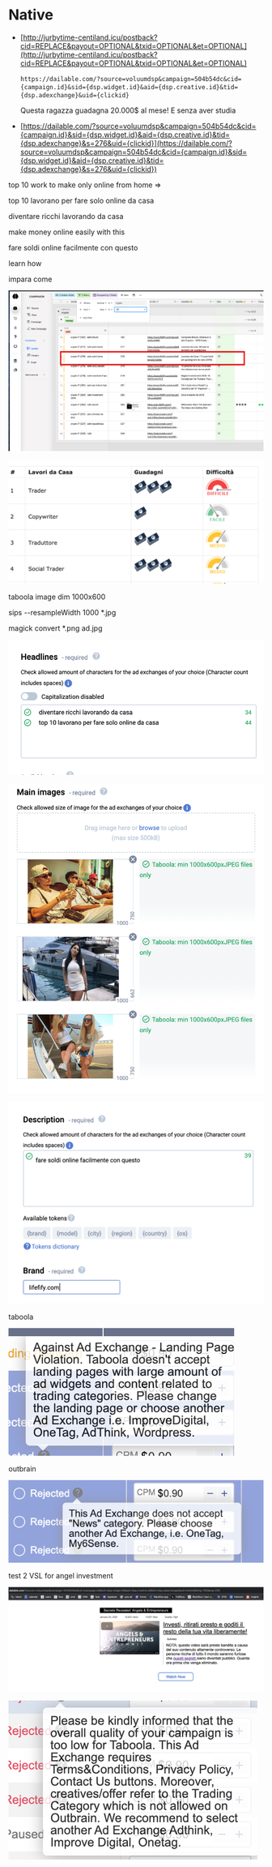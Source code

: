 # Native

* [http://jurbytime-centiland.icu/postback?cid=REPLACE&payout=OPTIONAL&txid=OPTIONAL&et=OPTIONAL](http://jurbytime-centiland.icu/postback?cid=REPLACE&payout=OPTIONAL&txid=OPTIONAL&et=OPTIONAL)

  ```text
  https://dailable.com/?source=voluumdsp&campaign=504b54dc&cid={campaign.id}&sid={dsp.widget.id}&aid={dsp.creative.id}&tid={dsp.adexchange}&uid={clickid}
  ```

  Questa ragazza guadagna 20.000$ al mese! E senza aver studia

* [https://dailable.com/?source=voluumdsp&campaign=504b54dc&cid={campaign.id}&sid={dsp.widget.id}&aid={dsp.creative.id}&tid={dsp.adexchange}&s=276&uid={clickid}](https://dailable.com/?source=voluumdsp&campaign=504b54dc&cid={campaign.id}&sid={dsp.widget.id}&aid={dsp.creative.id}&tid={dsp.adexchange}&s=276&uid={clickid})

top 10 work to make only online from home =&gt;

top 10 lavorano per fare solo online da casa

diventare ricchi lavorando da casa

make money online easily with this

fare soldi online facilmente con questo

learn how

impara come

![Screen Shot 2020-01-16 at 8.53.04 PM.png](https://raw.githubusercontent.com/blackhatflow/storage/master/2020/01/16-20-53-52-Screen%20Shot%202020-01-16%20at%208.53.04%20PM.png)

![Screen Shot 2020-01-16 at 8.54.35 PM.png](https://raw.githubusercontent.com/blackhatflow/storage/master/2020/01/16-20-55-12-Screen%20Shot%202020-01-16%20at%208.54.35%20PM.png)

taboola image dim 1000x600

sips --resampleWidth 1000 \*.jpg

magick convert \*.png ad.jpg

![Screen Shot 2020-01-16 at 9.01.33 PM.png](https://raw.githubusercontent.com/blackhatflow/storage/master/2020/01/16-21-11-31-Screen%20Shot%202020-01-16%20at%209.01.33%20PM.png)

![Screen Shot 2020-01-16 at 9.01.23 PM.png](https://raw.githubusercontent.com/blackhatflow/storage/master/2020/01/16-21-11-19-Screen%20Shot%202020-01-16%20at%209.01.23%20PM.png)

![Screen Shot 2020-01-16 at 9.01.30 PM.png](https://raw.githubusercontent.com/blackhatflow/storage/master/2020/01/16-21-11-25-Screen%20Shot%202020-01-16%20at%209.01.30%20PM.png)

taboola

![](https://raw.githubusercontent.com/blackhatflow/storage/master/2020/01/21-09-57-06-Screen%20Shot%202020-01-20%20at%2010.44.22%20PM.png)

outbrain

![](https://raw.githubusercontent.com/blackhatflow/storage/master/2020/01/21-09-57-11-Screen%20Shot%202020-01-20%20at%2010.44.17%20PM.png)

test 2 VSL for angel investment

![Screen Shot 2020-01-20 at 6.37.52 PM.png](https://raw.githubusercontent.com/blackhatflow/storage/master/2020/01/21-10-00-06-Screen%20Shot%202020-01-20%20at%206.37.52%20PM.png)

![Screen Shot 2020-01-21 at 9.39.17 AM.png](https://raw.githubusercontent.com/blackhatflow/storage/master/2020/01/21-09-57-03-Screen%20Shot%202020-01-21%20at%209.39.17%20AM.png)

